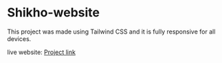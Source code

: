 # Shikho-website
This project was made using Tailwind CSS and it is fully responsive for all devices.

live website: [Project link](https://shihabsarar12.github.io/Shikho-website/)

